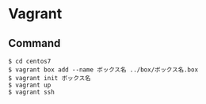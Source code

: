 # Vagrant
## Command
```
$ cd centos7
$ vagrant box add --name ボックス名 ../box/ボックス名.box
$ vagrant init ボックス名
$ vagrant up
$ vagrant ssh
```